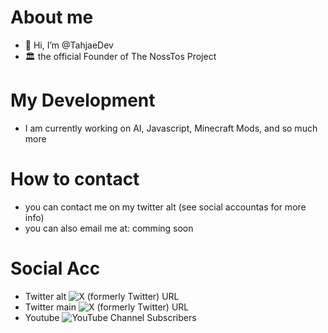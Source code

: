 # About me
- 👋 Hi, I’m @TahjaeDev
- 🏛 the official Founder of The NossTos Project
# My Development
- I am currently working on AI, Javascript, Minecraft Mods, and so much more
# How to contact
- you can contact me on my twitter alt (see social accountas for more info)
- you can also email me at: comming soon
# Social Acc
- Twitter alt ![X (formerly Twitter) URL](https://img.shields.io/twitter/url?url=https%3A%2F%2Ftwitter.com%2FTahjaeDev2%2F&style=flat&logo=X&label=Alt%20acc&color=%23ADD8E6)
- Twitter main ![X (formerly Twitter) URL](https://img.shields.io/twitter/url?url=https%3A%2F%2Ftwitter.com%2FMTos155&style=flat&logo=X&label=Main%20acc&color=%23ADD8E6)
- Youtube ![YouTube Channel Subscribers](https://img.shields.io/youtube/channel/subscribers/UCrE7RPRgYTjRG7hjaN2uaRQ?style=flat&logo=youtube)


